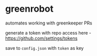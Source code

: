 # greenrobot
automates working with greenkeeper PRs

generate a token with repo access here - https://github.com/settings/tokens

save to `config.json` with `token` as key
